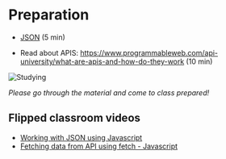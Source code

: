 # Preparation

- [JSON](https://developer.mozilla.org/en-US/docs/Web/JavaScript/Reference/Global_Objects/JSON) (5 min)

- Read about APIS: https://www.programmableweb.com/api-university/what-are-apis-and-how-do-they-work (10 min)

![Studying](https://media.giphy.com/media/l0HlAgJTVaAPHEGdy/giphy.gif)

_Please go through the material and come to class prepared!_

## Flipped classroom videos
- [Working with JSON using Javascript](https://youtu.be/ghMR-k5pKjg)
- [Fetching data from API using fetch - Javascript](https://youtu.be/pL_zEzunBKU)
